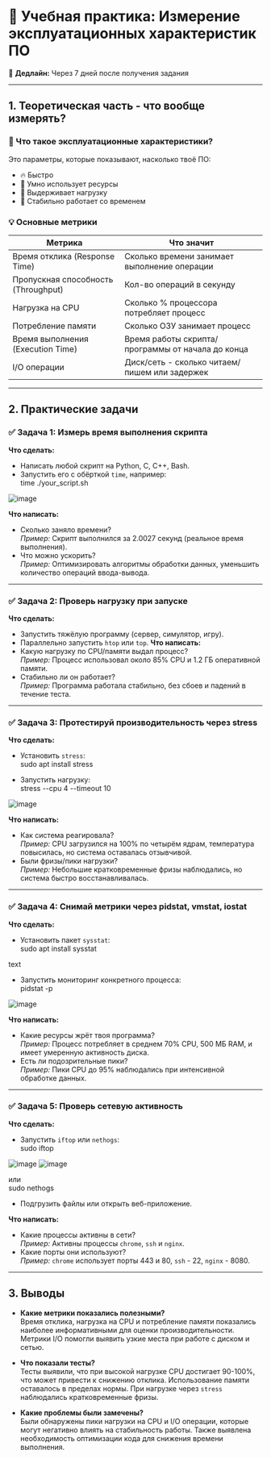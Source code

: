 # 🚀 Учебная практика: Измерение эксплуатационных характеристик ПО

📆 **Дедлайн:** Через 7 дней после получения задания

---

## 1. Теоретическая часть - что вообще измерять?

### 📘 Что такое эксплуатационные характеристики?

Это параметры, которые показывают, насколько твоё ПО:

- 🔥 Быстро
- 🧠 Умно использует ресурсы
- 💪 Выдерживает нагрузку
- 🧼 Стабильно работает со временем

### 💡 Основные метрики

| Метрика                     | Что значит                                         |
|-----------------------------|---------------------------------------------------|
| Время отклика (Response Time) | Сколько времени занимает выполнение операции    |
| Пропускная способность (Throughput) | Кол-во операций в секунду                      |
| Нагрузка на CPU             | Сколько % процессора потребляет процесс           |
| Потребление памяти          | Сколько ОЗУ занимает процесс                       |
| Время выполнения (Execution Time) | Время работы скрипта/программы от начала до конца |
| I/O операции                | Диск/сеть - сколько читаем/пишем или задержек     |

---

## 2. Практические задачи

### ✅ Задача 1: Измерь время выполнения скрипта

**Что сделать:**  
- Написать любой скрипт на Python, C, C++, Bash.  
- Запустить его с обёрткой `time`, например:  
time ./your_script.sh

![image](https://github.com/user-attachments/assets/2b8b3dbd-ab56-4a3d-a5fb-7443ce7763b4)


**Что написать:**  
- Сколько заняло времени?  
*Пример:* Скрипт выполнился за 2.0027 секунд (реальное время выполнения).  
- Что можно ускорить?  
*Пример:* Оптимизировать алгоритмы обработки данных, уменьшить количество операций ввода-вывода.

---

### ✅ Задача 2: Проверь нагрузку при запуске

**Что сделать:**  
- Запустить тяжёлую программу (сервер, симулятор, игру).  
- Параллельно запустить `htop` или `top`.
**Что написать:**  
- Какую нагрузку по CPU/памяти выдал процесс?  
*Пример:* Процесс использовал около 85% CPU и 1.2 ГБ оперативной памяти.  
- Стабильно ли он работает?  
*Пример:* Программа работала стабильно, без сбоев и падений в течение теста.

---

### ✅ Задача 3: Протестируй производительность через stress

**Что сделать:**  
- Установить `stress`:  
sudo apt install stress

- Запустить нагрузку:  
stress --cpu 4 --timeout 10

![image](https://github.com/user-attachments/assets/53a39d7f-a148-473f-bd5c-fde005abe5a9)


**Что написать:**  
- Как система реагировала?  
*Пример:* CPU загрузился на 100% по четырём ядрам, температура повысилась, но система оставалась отзывчивой.  
- Были фризы/пики нагрузки?  
*Пример:* Небольшие кратковременные фризы наблюдались, но система быстро восстанавливалась.

---

### ✅ Задача 4: Снимай метрики через pidstat, vmstat, iostat

**Что сделать:**  
- Установить пакет `sysstat`:  
sudo apt install sysstat

text
- Запустить мониторинг конкретного процесса:  
pidstat -p <PID>

![image](https://github.com/user-attachments/assets/0ce0dc90-8cf8-40de-8179-30bcfc8e1e62)


**Что написать:**  
- Какие ресурсы жрёт твоя программа?  
*Пример:* Процесс потребляет в среднем 70% CPU, 500 МБ RAM, и имеет умеренную активность диска.  
- Есть ли подозрительные пики?  
*Пример:* Пики CPU до 95% наблюдались при интенсивной обработке данных.

---

### ✅ Задача 5: Проверь сетевую активность

**Что сделать:**  
- Запустить `iftop` или `nethogs`:  
sudo iftop

![image](https://github.com/user-attachments/assets/571892c4-ec8a-4a5d-979f-7849da31bf6f)
![image](https://github.com/user-attachments/assets/876f396c-cf84-4761-b985-edcbeb3f0355)

или  
sudo nethogs


- Подгрузить файлы или открыть веб-приложение.

**Что написать:**  
- Какие процессы активны в сети?  
*Пример:* Активны процессы `chrome`, `ssh` и `nginx`.  
- Какие порты они используют?  
*Пример:* `chrome` использует порты 443 и 80, `ssh` - 22, `nginx` - 8080.

---

## 3. Выводы

- **Какие метрики показались полезными?**  
Время отклика, нагрузка на CPU и потребление памяти показались наиболее информативными для оценки производительности. Метрики I/O помогли выявить узкие места при работе с диском и сетью.

- **Что показали тесты?**  
Тесты выявили, что при высокой нагрузке CPU достигает 90-100%, что может привести к снижению отклика. Использование памяти оставалось в пределах нормы. При нагрузке через `stress` наблюдались кратковременные фризы.

- **Какие проблемы были замечены?**  
Были обнаружены пики нагрузки на CPU и I/O операции, которые могут негативно влиять на стабильность работы. Также выявлена необходимость оптимизации кода для снижения времени выполнения.
